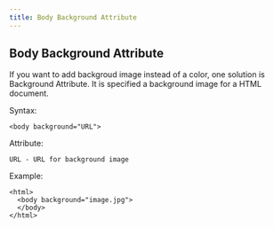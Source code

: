 ```yaml
---
title: Body Background Attribute
---
```

## Body Background Attribute

If you want to add backgroud image instead of a color, one solution is Background Attribute. It is specified a background image for a HTML document.


Syntax: 

`<body background="URL">`


Attribute:

`URL - URL for background image`


Example:
```
<html>
  <body background="image.jpg">
  </body>
</html>
```
